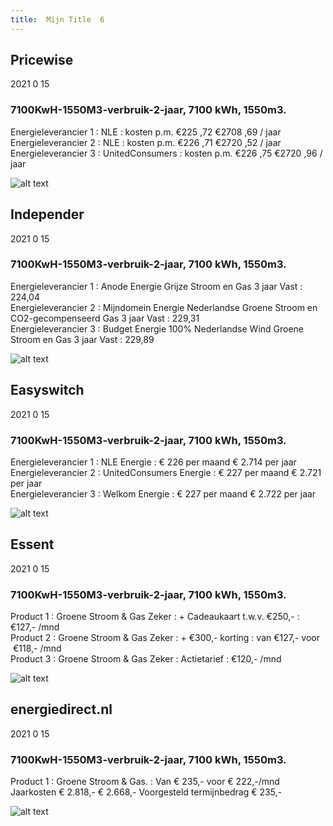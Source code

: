 ```yaml
---
title:  Mijn Title  6
---
```

## Pricewise    
2021 0 15  
###  7100KwH-1550M3-verbruik-2-jaar, 7100 kWh,  1550m3.    
Energieleverancier 1 :  NLE  :  kosten p.m. €225 ,72 €2708 ,69 / jaar  
Energieleverancier 2 :  NLE :  kosten p.m. €226 ,71 €2720 ,52 / jaar  
Energieleverancier 3 :  UnitedConsumers :  kosten p.m. €226 ,75 €2720 ,96 / jaar 
 
![alt text](/img/el/pricewise-7100KwH-1550M3-verbruik-2-jaar-week2.png "Vergelijk energietarieven Pricewise")
## Independer    
2021 0 15  
###  7100KwH-1550M3-verbruik-2-jaar, 7100 kWh,  1550m3.    
Energieleverancier 1 :  Anode Energie Grijze Stroom en Gas 3 jaar Vast  :  224,04  
Energieleverancier 2 :  Mijndomein Energie Nederlandse Groene Stroom en CO2-gecompenseerd Gas 3 jaar Vast :  229,31  
Energieleverancier 3 :  Budget Energie 100% Nederlandse Wind Groene Stroom en Gas 3 jaar Vast :  229,89  

 
![alt text](/img/el/independer-7100KwH-1550M3-verbruik-2-jaar-week2.png "Vergelijk energietarieven Independer")
## Easyswitch    
2021 0 15  
###  7100KwH-1550M3-verbruik-2-jaar, 7100 kWh,  1550m3.    
Energieleverancier 1 :  NLE Energie  : € 226 per maand € 2.714 per jaar   
Energieleverancier 2 :  UnitedConsumers Energie : € 227 per maand € 2.721 per jaar  
Energieleverancier 3 :  Welkom Energie :  € 227 per maand € 2.722 per jaar   
 
![alt text](/img/el/easyswitch-7100KwH-1550M3-verbruik-2-jaar-week2.png "Vergelijk energietarieven Easyswitch")
## Essent    
2021 0 15  
###  7100KwH-1550M3-verbruik-2-jaar, 7100 kWh,  1550m3.    
Product 1 :  Groene Stroom & Gas Zeker  : + Cadeaukaart t.w.v. €250,-  : €127,- /mnd  
Product 2 :  Groene Stroom & Gas Zeker : + €300,- korting  : van €127,- voor  €118,- /mnd  
Product 3 :  Groene Stroom & Gas Zeker :  Actietarief  : €120,- /mnd  
 
  

![alt text](/img/el/essent-7100KwH-1550M3-verbruik-2-jaar-week2.png "Vergelijk energietarieven Essent")
## energiedirect.nl    
2021 0 15  
###  7100KwH-1550M3-verbruik-2-jaar, 7100 kWh,  1550m3.    
Product 1 :  Groene Stroom & Gas.  : Van € 235,- voor € 222,-/mnd Jaarkosten € 2.818,- € 2.668,- Voorgesteld termijnbedrag € 235,-  
 
![alt text](/img/el/energiedirect-7100KwH-1550M3-verbruik-2-jaar-week2.png "Vergelijk energietarieven energiedirect.nl")
